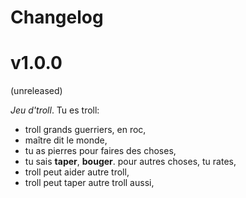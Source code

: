 # Changelog

# v1.0.0

(unreleased)

*Jeu d'troll*. Tu es troll:

* troll grands guerriers, en roc,
* maître dit le monde,
* tu as pierres pour faires des choses,
* tu sais **taper**, **bouger**. pour autres choses, tu rates,
* troll peut aider autre troll,
* troll peut taper autre troll aussi,
